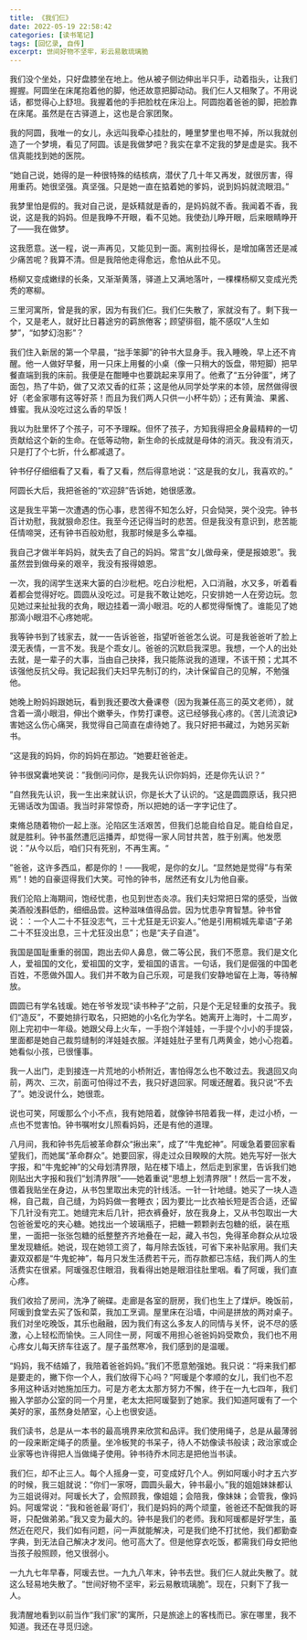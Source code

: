 ```yaml
---
title: 《我们仨》
date: 2022-05-19 22:58:42
categories: [读书笔记]
tags: [回忆录, 自传]
excerpt: 世间好物不坚牢，彩云易散琉璃脆
---
```


我们没个坐处，只好盘膝坐在地上。他从被子侧边伸出半只手，动着指头，让我们握握。阿圆坐在床尾抱着他的脚，他还故意把脚动动。我们仨人又相聚了。不用说话，都觉得心上舒坦。我握着他的手把脸枕在床沿上。阿圆抱着爸爸的脚，把脸靠在床尾。虽然是在古驿道上，这也是合家团聚。

我的阿圆，我唯一的女儿，永远叫我牵心挂肚的，睡里梦里也甩不掉，所以我就创造了一个梦境，看见了阿圆。该是我做梦吧？我实在拿不定我的梦是虚是实。我不信真能找到她的医院。

“她自己说，她得的是一种很特殊的结核病，潜伏了几十年又再发，就很厉害，得用重药。她很坚强。真坚强。只是她一直在掂着她的爹妈，说到妈妈就流眼泪。”

我梦里怕是假的。我对自己说，是妖精就是香的，是妈妈就不香。我闻着不香，我说，这是我的妈妈。但是我睁不开眼，看不见她。我使劲儿睁开眼，后来眼睛睁开了——我在做梦。

这我愿意。送一程，说一声再见，又能见到一面。离别拉得长，是增加痛苦还是减少痛苦呢？我算不清。但是我陪他走得愈远，愈怕从此不见。

杨柳又变成嫩绿的长条，又渐渐黄落，驿道上又满地落叶，一棵棵杨柳又变成光秃秃的寒柳。

三里河寓所，曾是我的家，因为有我们仨。我们仨失散了，家就没有了。剩下我一个，又是老人，就好比日暮途穷的羁旅倦客；顾望徘徊，能不感叹“人生如梦”，“如梦幻泡影”？

我们住入新居的第一个早晨，“拙手笨脚”的钟书大显身手。我入睡晚，早上还不肯醒。他一人做好早餐，用一只床上用餐的小桌（像一只稍大的饭盘，带短脚）把早餐直端到我的床前。我便是在酣睡中也要跳起来享用了。他煮了“五分钟蛋”，烤了面包，热了牛奶，做了又浓又香的红茶；这是他从同学处学来的本领，居然做得很好（老金家哪有这等好茶！而且为我们两人只供一小杯牛奶）；还有黄油、果酱、蜂蜜。我从没吃过这么香的早饭！

我以为肚里怀了个孩子，可不予理睬。但怀了孩子，方知我得把全身最精粹的一切贡献给这个新的生命。在低等动物，新生命的长成就是母体的消灭。我没有消灭，只是打了个七折，什么都减退了。

钟书仔仔细细看了又看，看了又看，然后得意地说：“这是我的女儿，我喜欢的。”

阿圆长大后，我把爸爸的“欢迎辞”告诉她，她很感激。

这是我生平第一次遭遇的伤心事，悲苦得不知怎么好，只会恸哭，哭个没完。钟书百计劝慰，我就狠命忍住。我至今还记得当时的悲苦。但是我没有意识到，悲苦能任情啼哭，还有钟书百般劝慰，我那时候是多么幸福。

我自己才做半年妈妈，就失去了自己的妈妈。常言“女儿做母亲，便是报娘恩”。我虽然尝到做母亲的艰辛，我没有报得娘恩。

一次，我的阔学生送来大篓的白沙枇杷。吃白沙枇杷，入口消融，水又多，听着看着都会觉得好吃。圆圆从没吃过。可是我不敢让她吃，只安排她一人在旁边玩。忽见她过来扯扯我的衣角，眼边挂着一滴小眼泪。吃的人都觉得惭愧了。谁能见了她那滴小眼泪不心疼她呢。

我等钟书到了钱家去，就一一告诉爸爸，指望听爸爸怎么说。可是我爸爸听了脸上漠无表情，一言不发。我是个乖女儿。爸爸的沉默启我深思。我想，一个人的出处去就，是一辈子的大事，当由自己抉择，我只能陈说我的道理，不该干预；尤其不该强他反抗父母。我记起我们夫妇早先制订的约，决计保留自己的见解，不勉强他。

她晚上盼妈妈跟她玩，看到我还要改大叠课卷（因为我兼任高三的英文老师），就含着一滴小眼泪，伸出个嫩拳头，作势打课卷。这已经够我心疼的。《苦儿流浪记》害她这么伤心痛哭，我觉得自己简直在虐待她了。我只好把书藏过，为她另买新书。

“这是我的妈妈，你的妈妈在那边。“她要赶爸爸走。

钟书很窝囊地笑说：”我倒问问你，是我先认识你妈妈，还是你先认识？“

”自然我先认识，我一生出来就认识，你是长大了认识的。“这是圆圆原话，我只把无锡话改为国语。我当时非常惊奇，所以把她的话一字字记住了。

束脩总随着物价一起上涨。沦陷区生活艰苦，但我们总能自给自足。能自给自足，就是胜利。钟书虽然遭厄运播弄，却觉得一家人同甘共苦，胜于别离。他发愿说：”从今以后，咱们只有死别，不再生离。“

”爸爸，这许多西瓜，都是你的！——我呢，是你的女儿。“显然她是觉得”与有荣焉“！她的自豪逗得我们大笑。可怜的钟书，居然还有女儿为他自豪。

我们沦陷上海期间，饱经忧患，也见到世态炎凉。我们夫妇常把日常的感受，当做美酒般浅斟低酌，细细品尝。这种滋味值得品尝。因为忧患孕育智慧。钟书曾说：：一个人二十不狂没志气，三十尤狂是无识妄人。”他是引用桐城先辈语“子弟二十不狂没出息，三十尤狂没出息”；也是“夫子自道”。

我国是国耻重重的弱国，跑出去仰人鼻息，做二等公民，我们不愿意。我们是文化人，爱祖国的文化，爱祖国的文字，爱祖国的语言。一句话，我们是倔强的中国老百姓，不愿做外国人。我们并不敢为自己乐观，可是我们安静地留在上海，等待解放。

圆圆已有学名钱瑗。她在爷爷发现“读书种子”之前，只是个无足轻重的女孩子。我们“造反”，不要她排行取名，只把她的小名化为学名。她离开上海时，十二周岁，刚上完初中一年级。她跟父母上火车，一手抱个洋娃娃，一手提个小小的手提袋，里面都是她自己裁剪缝制的洋娃娃衣服。洋娃娃肚子里有几两黄金，她小心抱着。她看似小孩，已很懂事。

我一人出门，走到接连一片荒地的小桥附近，害怕得怎么也不敢过去。我退回又向前，两次、三次，前面可怕得过不去，我只好退回家。阿瑗还醒着。我只说“不去了”。她没说什么，她很乖。

说也可笑，阿瑗那么个小不点，我有她陪着，就像钟书陪着我一样，走过小桥，一点也不觉害怕。钟书嘱咐女儿照看妈妈，还是有他的道理。

八月间，我和钟书先后被革命群众“揪出来”，成了“牛鬼蛇神”。阿瑗急着要回家看望我们，而她属“革命群众”。她要回家，得走过众目睽睽的大院。她先写好一张大字报，和“牛鬼蛇神”的父母划清界限，贴在楼下墙上，然后走到家里，告诉我们她刚贴出大字报和我们“划清界限”——她着重说“思想上划清界限”！然后一言不发，偎着我贴坐在身边，从书包里取出未完的针线活。一针一针地缝。她买了一块人造棉，自己裁，自己缝，为妈妈做一套睡衣；因为要比一比衣袖长短是否合适，还留下几针没有完工。她缝完末后几针，把衣裤叠好，放在我身上，又从书包取出一大包爸爸爱吃的夹心糖。她找出一个玻璃瓶子，把糖一颗颗剥去包糖的纸，装在瓶里，一面把一张张包糖的纸整整齐齐地叠在一起，藏入书包，免得革命群众从垃圾里发现糖纸。她说，现在她领工资了，每月除去饭钱，可省下来补贴家用。我们夫妻双双都是“牛鬼蛇神”，每月只发生活费若干元，而存款都已冻结，我们两人的生活费实在很紧。阿瑗强忍住眼泪，我看得出她是眼泪往肚里咽。看了阿瑗，我们直心疼。

我们收拾了房间，洗净了碗碟。走廊是各室的厨房，我们也生上了煤炉。晚饭前，阿瑗到食堂去买了饭和菜，我加工烹调。屋里床在沿墙，中间是拼放的两对桌子。我们对坐吃晚饭，其乐也融融，因为我们有这么多友人的同情与关怀，说不尽的感激，心上轻松而愉快。三人同住一房，阿瑗不用担心爸爸妈妈受欺负，我们也不用心疼女儿每天挤车往返了。屋子虽然寒冷，我们感到的是温暖。

“妈妈，我不结婚了，我陪着爸爸妈妈。”我们不愿意勉强她。我只说：“将来我们都是要走的，撇下你一个人，我们放得下心吗？”阿瑗是个孝顺的女儿，我们也不忍多用这种话对她施加压力。可是方老太太那方努力不懈，终于在一九七四年，我们搬入学部办公室的同一个月里，老太太把阿瑗娶到了她家。我们知道阿瑗有了一个美好的家，虽然身处陋室，心上也很安适。

我们读书，总是从一本书的最高境界来欣赏和品评。我们使用绳子，总是从最薄弱的一段来断定绳子的质量。坐冷板凳的书呆子，待人不妨像读书般读；政治家或企业家等也许得把人当做绳子使用。钟书待乔木同志是把他当书读。

我们仨，却不止三人。每个人摇身一变，可变成好几个人。例如阿瑗小时才五六岁的时候，我三姐就说：“你们一家呀，圆圆头最大，钟书最小。”我的姐姐妹妹都认为三姐说得对。阿瑗长大了，会照顾我，像姐姐；会陪我，像妹妹；会管我，像妈妈。阿瑗常说：“我和爸爸最’哥们‘，我们是妈妈的两个顽童，爸爸还不配做我的哥哥，只配做弟弟。”我又变为最大的。钟书是我们的老师。我和阿瑗都是好学生，虽然近在咫尺，我们如有问题，问一声就能解决，可是我们绝不打扰他，我们都勤查字典，到无法自己解决才发问。他可高大了。但是他穿衣吃饭，都需我们母女把他当孩子般照顾，他又很弱小。

一九九七年早春，阿瑗去世。一九九八年末，钟书去世。我们仨人就此失散了。就这么轻易地失散了。“世间好物不坚牢，彩云易散琉璃脆”。现在，只剩下了我一人。

我清醒地看到以前当作“我们家”的寓所，只是旅途上的客栈而已。家在哪里，我不知道。我还在寻觅归途。
